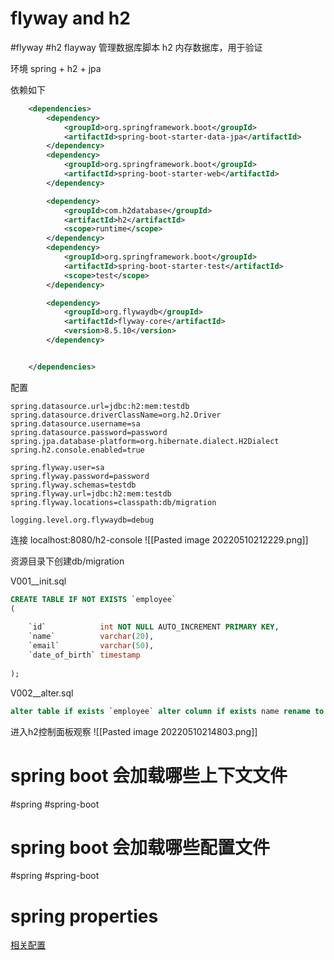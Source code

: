 # flyway and h2
#flyway
#h2
flayway 管理数据库脚本
h2 内存数据库，用于验证

环境 spring + h2 + jpa

依赖如下

```xml
    <dependencies>
        <dependency>
            <groupId>org.springframework.boot</groupId>
            <artifactId>spring-boot-starter-data-jpa</artifactId>
        </dependency>
        <dependency>
            <groupId>org.springframework.boot</groupId>
            <artifactId>spring-boot-starter-web</artifactId>
        </dependency>

        <dependency>
            <groupId>com.h2database</groupId>
            <artifactId>h2</artifactId>
            <scope>runtime</scope>
        </dependency>
        <dependency>
            <groupId>org.springframework.boot</groupId>
            <artifactId>spring-boot-starter-test</artifactId>
            <scope>test</scope>
        </dependency>

        <dependency>
            <groupId>org.flywaydb</groupId>
            <artifactId>flyway-core</artifactId>
            <version>8.5.10</version>
        </dependency>


    </dependencies>


```

配置
```properties
spring.datasource.url=jdbc:h2:mem:testdb  
spring.datasource.driverClassName=org.h2.Driver  
spring.datasource.username=sa  
spring.datasource.password=password  
spring.jpa.database-platform=org.hibernate.dialect.H2Dialect  
spring.h2.console.enabled=true  
  
spring.flyway.user=sa  
spring.flyway.password=password  
spring.flyway.schemas=testdb  
spring.flyway.url=jdbc:h2:mem:testdb  
spring.flyway.locations=classpath:db/migration  
  
logging.level.org.flywaydb=debug
```

连接
localhost:8080/h2-console
![[Pasted image 20220510212229.png]]


资源目录下创建db/migration

V001__init.sql
```sql
CREATE TABLE IF NOT EXISTS `employee`  
(  
  
    `id`            int NOT NULL AUTO_INCREMENT PRIMARY KEY,  
    `name`          varchar(20),  
    `email`         varchar(50),  
    `date_of_birth` timestamp  
  
);
```

V002__alter.sql
```sql
alter table if exists `employee` alter column if exists name rename to nameEn;
```

进入h2控制面板观察
	![[Pasted image 20220510214803.png]]



# spring boot 会加载哪些上下文文件
#spring
#spring-boot



# spring boot 会加载哪些配置文件
#spring #spring-boot 



# spring properties 
[相关配置](https://docs.spring.io/spring-boot/docs/current/reference/html/application-properties.html#appendix.application-properties.core)
